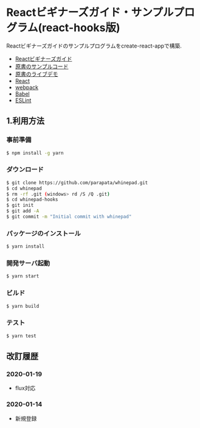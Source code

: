 # Reactビギナーズガイド・サンプルプログラム(react-hooks版)
Reactビギナーズガイドのサンプルプログラムをcreate-react-appで構築.

* [Reactビギナーズガイド](https://www.oreilly.co.jp/books/9784873117881/)
* [原書のサンプルコード](https://github.com/stoyan/reactbook)
* [原書のライブデモ](http://www.whinepad.com/)
* [React](https://facebook.github.io/react/)
* [webpack](https://webpack.github.io/)
* [Babel](https://babeljs.io/)
* [ESLint](http://eslint.org/)

## 1.利用方法
### 事前準備
```bash
$ npm install -g yarn
```

### ダウンロード
```bash
$ git clone https://github.com/parapata/whinepad.git
$ cd whinepad
$ rm -rf .git (windows> rd /S /Q .git)
$ cd whinepad-hooks
$ git init
$ git add -A
$ git commit -m "Initial commit with whinepad"
```

### パッケージのインストール
```bash
$ yarn install
```

### 開発サーバ起動
```bash
$ yarn start
```

### ビルド
```bash
$ yarn build
```

### テスト
```bash
$ yarn test
```

改訂履歴
-------------
### 2020-01-19
- flux対応

### 2020-01-14
- 新規登録
